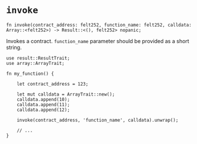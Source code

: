 # `invoke`

```cairo
fn invoke(contract_address: felt252, function_name: felt252, calldata: Array::<felt252>) -> Result::<(), felt252> nopanic;
```

Invokes a contract. `function_name` parameter should be provided as a short string.

```cairo title="Example"
use result::ResultTrait;
use array::ArrayTrait;

fn my_function() {

    let contract_address = 123;

    let mut calldata = ArrayTrait::new();
    calldata.append(10);
    calldata.append(11);
    calldata.append(12);

    invoke(contract_address, 'function_name', calldata).unwrap();

    // ...
}
```